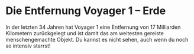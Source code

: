 # Die Entfernung Voyager 1 – Erde

In der letzten 34 Jahren hat Voyager 1 eine Entfernung von 17 Milliarden
Kilometern zurückgelegt und ist damit das am weitesten gereiste menschengemachte
Objekt. Du kannst es nicht sehen, auch wenn du noch so intensiv starrst!
